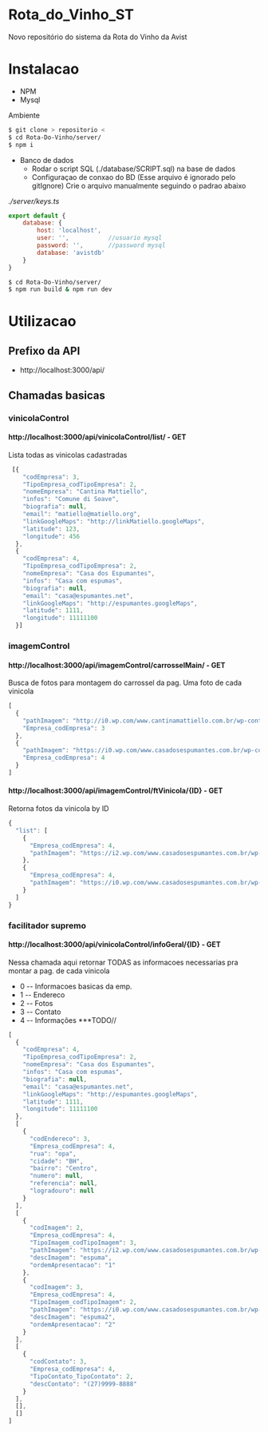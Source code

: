 # Rota_do_Vinho_ST
Novo repositório do sistema da Rota do Vinho da Avist
# Instalacao

* NPM
* Mysql

 Ambiente  
```bash    
$ git clone > repositorio < 
$ cd Rota-Do-Vinho/server/
$ npm i 
```
 * Banco de dados
   * Rodar o script SQL (./database/SCRIPT.sql) na base de dados
   * Configuraçao de conxao do BD (Esse arquivo é ignorado pelo gitIgnore) Crie o arquivo manualmente seguindo o padrao abaixo

<i>./server/keys.ts</i>
```javascript
export default {
    database: {
        host: 'localhost',
        user: '',           //usuario mysql
        password: '',       //password mysql
        database: 'avistdb'
    }
}
```


```bash
$ cd Rota-Do-Vinho/server/
$ npm run build & npm run dev
```

  

# Utilizacao 

## Prefixo da API

* http://localhost:3000/api/

## Chamadas basicas
### vinicolaControl
#### http://localhost:3000/api/vinicolaControl/list/ - GET
Lista todas as vinicolas cadastradas
```javascript
 [{
    "codEmpresa": 3,
    "TipoEmpresa_codTipoEmpresa": 2,
    "nomeEmpresa": "Cantina Mattiello",
    "infos": "Comune di Soave",
    "biografia": null,
    "email": "matiello@matiello.org",
    "linkGoogleMaps": "http://linkMatiello.googleMaps",
    "latitude": 123,
    "longitude": 456
  },
  {
    "codEmpresa": 4,
    "TipoEmpresa_codTipoEmpresa": 2,
    "nomeEmpresa": "Casa dos Espumantes",
    "infos": "Casa com espumas",
    "biografia": null,
    "email": "casa@espumantes.net",
    "linkGoogleMaps": "http://espumantes.googleMaps",
    "latitude": 1111,
    "longitude": 11111100
  }]
```


### imagemControl
#### http://localhost:3000/api/imagemControl/carrosselMain/ - GET
Busca de fotos para montagem do carrossel da pag. Uma foto de cada vinicola 
```javascript
[
  {
    "pathImagem": "http://i0.wp.com/www.cantinamattiello.com.br/wp-content/uploads/2016/09/fundocantina.png",
    "Empresa_codEmpresa": 3
  },
  {
    "pathImagem": "https://i0.wp.com/www.casadosespumantes.com.br/wp-content/uploads/2017/06/1.png?w=954",
    "Empresa_codEmpresa": 4
  }
]
```


#### http://localhost:3000/api/imagemControl/ftVinicola/{ID} - GET
Retorna fotos da vinicola by ID
```javascript
{
  "list": [
    {
      "Empresa_codEmpresa": 4,
      "pathImagem": "https://i2.wp.com/www.casadosespumantes.com.br/wp-content/uploads/2017/08/casa-dos-espumantes-garrafas-wide.jpg?fit=1892%2C510"
    },
    {
      "Empresa_codEmpresa": 4,
      "pathImagem": "https://i0.wp.com/www.casadosespumantes.com.br/wp-content/uploads/2017/06/1.png?w=954"
    }
  ]
}

```

### facilitador supremo
#### http://localhost:3000/api/vinicolaControl/infoGeral/{ID} - GET
Nessa chamada aqui retornar TODAS as informacoes necessarias pra montar a pag. de cada vinicola
* 0 -- Informacoes basicas da emp.
* 1 -- Endereco
* 2 -- Fotos 
* 3 -- Contato 
* 4 -- Informações ***TODO// 

```javascript
[
  {
    "codEmpresa": 4,
    "TipoEmpresa_codTipoEmpresa": 2,
    "nomeEmpresa": "Casa dos Espumantes",
    "infos": "Casa com espumas",
    "biografia": null,
    "email": "casa@espumantes.net",
    "linkGoogleMaps": "http://espumantes.googleMaps",
    "latitude": 1111,
    "longitude": 11111100
  },
  [
    {
      "codEndereco": 3,
      "Empresa_codEmpresa": 4,
      "rua": "opa",
      "cidade": "BH",
      "bairro": "Centro",
      "numero": null,
      "referencia": null,
      "logradouro": null
    }
  ],
  [
    {
      "codImagem": 2,
      "Empresa_codEmpresa": 4,
      "TipoImagem_codTipoImagem": 3,
      "pathImagem": "https://i2.wp.com/www.casadosespumantes.com.br/wp-content/uploads/2017/08/casa-dos-espumantes-garrafas-wide.jpg?fit=1892%2C510",
      "descImagem": "espuma",
      "ordemApresentacao": "1"
    },
    {
      "codImagem": 3,
      "Empresa_codEmpresa": 4,
      "TipoImagem_codTipoImagem": 2,
      "pathImagem": "https://i0.wp.com/www.casadosespumantes.com.br/wp-content/uploads/2017/06/1.png?w=954",
      "descImagem": "espuma2",
      "ordemApresentacao": "2"
    }
  ],
  [
    {
      "codContato": 3,
      "Empresa_codEmpresa": 4,
      "TipoContato_TipoContato": 2,
      "descContato": "(27)9999-8888"
    }
  ],
  [],
  []
]

```
